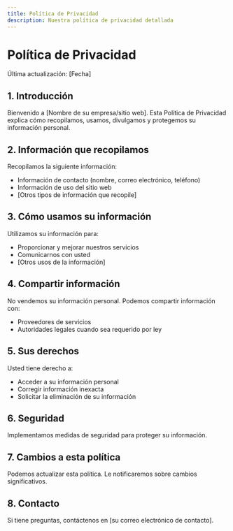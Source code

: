 ```yaml
---
title: Política de Privacidad
description: Nuestra política de privacidad detallada
---
```


# Política de Privacidad

Última actualización: [Fecha]

## 1. Introducción

Bienvenido a [Nombre de su empresa/sitio web]. Esta Política de Privacidad explica cómo recopilamos, usamos, divulgamos y protegemos su información personal.

## 2. Información que recopilamos

Recopilamos la siguiente información:

- Información de contacto (nombre, correo electrónico, teléfono)
- Información de uso del sitio web
- [Otros tipos de información que recopile]

## 3. Cómo usamos su información

Utilizamos su información para:

- Proporcionar y mejorar nuestros servicios
- Comunicarnos con usted
- [Otros usos de la información]

## 4. Compartir información

No vendemos su información personal. Podemos compartir información con:

- Proveedores de servicios
- Autoridades legales cuando sea requerido por ley

## 5. Sus derechos

Usted tiene derecho a:

- Acceder a su información personal
- Corregir información inexacta
- Solicitar la eliminación de su información

## 6. Seguridad

Implementamos medidas de seguridad para proteger su información.

## 7. Cambios a esta política

Podemos actualizar esta política. Le notificaremos sobre cambios significativos.

## 8. Contacto

Si tiene preguntas, contáctenos en [su correo electrónico de contacto].

